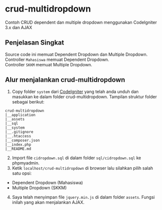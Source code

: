 # crud-multidropdown
Contoh CRUD dependent dan multiple dropdown menggunakan CodeIgniter 3.x dan AJAX

## Penjelasan Singkat
Source code ini memuat Dependent Dropdown dan Multiple Dropdown. <br>
Controller `Mahasiswa` memuat Dependent Dropdown. <br>
Controller `SKKM` memuat Multiple Dropdown. <br>

## Alur menjalankan crud-multidropdown
1. Copy folder `system` dari [CodeIgniter](https://codeigniter.com/download) yang telah anda unduh dan masukkan ke dalam folder crud-multidropdown.
Tampilan struktur folder sebagai berikut:
```
crud-multidropdown
|__application
|__assets
|__sql
|__system
|__.gitignore
|__.htaccess
|__composer.json
|__index.php
|__README.md
```
2. Import file `cidropdown.sql` di dalam folder `sql/cidropdown.sql` ke phpmyadmin.
3. Ketik `localhost/crud-multidropdown` di browser lalu silahkan pilih salah satu opsi:

  * Dependent Dropdown (Mahasiswa)
  * Multiple Dropdown (SKKM)

4. Saya telah menyimpan file `jquery.min.js` di dalam folder `assets`. Fungsi inilah yang akan menjalankan AJAX.
